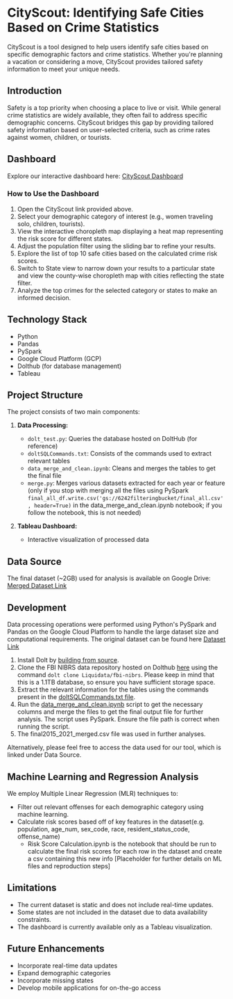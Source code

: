 # CityScout: Identifying Safe Cities Based on Crime Statistics

CityScout is a tool designed to help users identify safe cities based on specific demographic factors and crime statistics. Whether you're planning a vacation or considering a move, CityScout provides tailored safety information to meet your unique needs.

## Introduction

Safety is a top priority when choosing a place to live or visit. While general crime statistics are widely available, they often fail to address specific demographic concerns. CityScout bridges this gap by providing tailored safety information based on user-selected criteria, such as crime rates against women, children, or tourists.

## Dashboard

Explore our interactive dashboard here: [CityScout Dashboard](https://public.tableau.com/app/profile/sai.paresh.karyekar/viz/CityScout_17316885780750/Dashboard1#1)

### How to Use the Dashboard

1. Open the CityScout link provided above.
2. Select your demographic category of interest (e.g., women traveling solo, children, tourists).
3. View the interactive choropleth map displaying a heat map representing the risk score for different states.
4. Adjust the population filter using the sliding bar to refine your results.
5. Explore the list of top 10 safe cities based on the calculated crime risk scores.
6. Switch to State view to narrow down your results to a particular state and view the county-wise choropleth map with cities reflecting the state filter.
7. Analyze the top crimes for the selected category or states to make an informed decision.

   
## Technology Stack

- Python
- Pandas
- PySpark
- Google Cloud Platform (GCP)
- Dolthub (for database management)
- Tableau

## Project Structure

The project consists of two main components:

1. **Data Processing:**
   - `dolt_test.py`: Queries the database hosted on DoltHub (for reference)
   - `doltSQLCommands.txt`: Consists of the commands used to extract relevant tables
   - `data_merge_and_clean.ipynb`: Cleans and merges the tables to get the final file
   - `merge.py`: Merges various datasets extracted for each year or feature (only if you stop with merging all the files using PySpark `final_all_df.write.csv('gs://6242filteringbucket/final_all.csv', header=True)` in the data_merge_and_clean.ipynb notebook; if you follow the notebook, this is not needed)

2. **Tableau Dashboard:**
   - Interactive visualization of processed data

## Data Source

The final dataset (~2GB) used for analysis is available on Google Drive: [Merged Dataset Link](https://drive.google.com/file/d/1bwY2fyMjmfNOJpI-wdUImQXk9CvTFs9E/view)

## Development

Data processing operations were performed using Python's PySpark and Pandas on the Google Cloud Platform to handle the large dataset size and computational requirements. The original dataset can be found here [Dataset Link](https://www.dolthub.com/repositories/Liquidata/fbi-nibrs)

1.  Install Dolt by [building from source](https://docs.dolthub.com/introduction/installation/source).
2.  Clone the FBI NIBRS data repository hosted on Dolthub [here](https://www.dolthub.com/repositories/Liquidata/fbi-nibrs) using the command `dolt clone Liquidata/fbi-nibrs`. Please keep in mind that this is a 1.1TB database, so ensure you have sufficient storage space.
3.  Extract the relevant information for the tables using the commands present in the [doltSQLCommands.txt file](https://github.com/abhaysastry1/cityscout/blob/main/doltSQLCommands.txt).
4. Run the [data_merge_and_clean.ipynb](https://github.com/abhaysastry1/cityscout/blob/main/data_merge_and_clean.ipynb) script to get the necessary columns and merge the files to get the final output file for further analysis. The script uses PySpark. Ensure the file path is correct when running the script.
5. The final2015_2021_merged.csv file was used in further analyses.

Alternatively, please feel free to access the data used for our tool, which is linked under Data Source.

## Machine Learning and Regression Analysis
We employ Multiple Linear Regression (MLR) techniques to:
- Filter out relevant offenses for each demographic category using machine learning.
- Calculate risk scores based off of key features in the dataset(e.g. population, age_num, sex_code, race, resident_status_code, offense_name)
   - Risk Score Calculation.ipynb is the notebook that should be run to calculate the final risk scores for each row in the dataset and create a csv containing this new info 
[Placeholder for further details on ML files and reproduction steps]

## Limitations
- The current dataset is static and does not include real-time updates.
- Some states are not included in the dataset due to data availability constraints.
- The dashboard is currently available only as a Tableau visualization.

## Future Enhancements

- Incorporate real-time data updates
- Expand demographic categories
- Incorporate missing states
- Develop mobile applications for on-the-go access
